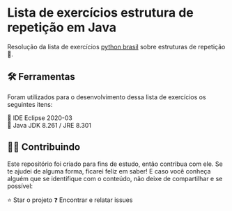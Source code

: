 # Lista de exercícios estrutura de repetição em Java

Resolução da lista de exercícios [python brasil](https://wiki.python.org.br/EstruturaDeRepeticao) sobre estruturas de repetição :repeat:. 

## :hammer_and_wrench: Ferramentas

Foram utilizados para o desenvolvimento dessa lista de exercícios os seguintes itens:

:small_blue_diamond: IDE Eclipse 2020-03<br>
:small_blue_diamond: Java JDK 8.261 / JRE 8.301

## :fist_right::fist_left: Contribuindo

Este repositório foi criado para fins de estudo, então contribua com ele. Se te ajudei de alguma forma, ficarei feliz em saber! E caso você conheça alguém que se identifique com o conteúdo, não deixe de compartilhar e se possível:

:star: Star o projeto
:question: Encontrar e relatar issues